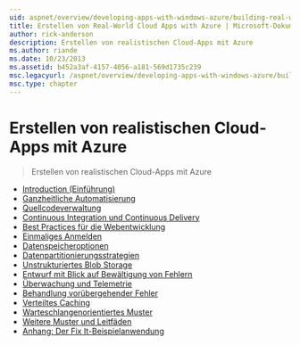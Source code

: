 ```yaml
---
uid: aspnet/overview/developing-apps-with-windows-azure/building-real-world-cloud-apps-with-windows-azure/index
title: Erstellen von Real-World Cloud Apps with Azure | Microsoft-Dokumentation
author: rick-anderson
description: Erstellen von realistischen Cloud-Apps mit Azure
ms.author: riande
ms.date: 10/23/2013
ms.assetid: b452a3af-4157-4056-a181-569d1735c239
msc.legacyurl: /aspnet/overview/developing-apps-with-windows-azure/building-real-world-cloud-apps-with-windows-azure
msc.type: chapter
---
```

<a name="building-real-world-cloud-apps-with-azure"></a>Erstellen von realistischen Cloud-Apps mit Azure
====================
> Erstellen von realistischen Cloud-Apps mit Azure


- [Introduction (Einführung)](introduction.md)
- [Ganzheitliche Automatisierung](automate-everything.md)
- [Quellcodeverwaltung](source-control.md)
- [Continuous Integration und Continuous Delivery](continuous-integration-and-continuous-delivery.md)
- [Best Practices für die Webentwicklung](web-development-best-practices.md)
- [Einmaliges Anmelden](single-sign-on.md)
- [Datenspeicheroptionen](data-storage-options.md)
- [Datenpartitionierungsstrategien](data-partitioning-strategies.md)
- [Unstrukturiertes Blob Storage](unstructured-blob-storage.md)
- [Entwurf mit Blick auf Bewältigung von Fehlern](design-to-survive-failures.md)
- [Überwachung und Telemetrie](monitoring-and-telemetry.md)
- [Behandlung vorübergehender Fehler](transient-fault-handling.md)
- [Verteiltes Caching](distributed-caching.md)
- [Warteschlangenorientiertes Muster](queue-centric-work-pattern.md)
- [Weitere Muster und Leitfäden](more-patterns-and-guidance.md)
- [Anhang: Der Fix It-Beispielanwendung](the-fix-it-sample-application.md)
